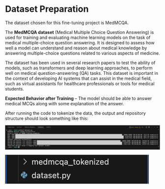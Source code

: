 # Dataset Preparation  

The dataset chosen for this fine-tuning project is MedMCQA.  

The **MedMCQA dataset** (Medical Multiple Choice Question Answering) is used for training and evaluating machine learning models on the task of medical multiple-choice question answering. It is designed to assess how well a model can understand and reason about medical knowledge by answering multiple-choice questions related to various aspects of medicine.  

The dataset has been used in several research papers to test the ability of models, such as transformers and deep learning approaches, to perform well on medical question-answering (QA) tasks. This dataset is important in the context of developing AI systems that can assist in the medical field, such as virtual assistants for healthcare professionals or tools for medical students.  

**Expected Behavior after Training** – The model should be able to answer medical MCQs along with some explanation of the answer.  

After running the code to tokenize the data, the output and repository structure should look something like this: 


![Terminal Output](../.assets/03/data_prep_01.png)  

 
![Repo Structure](../.assets/03/data_prep_02.png)  

